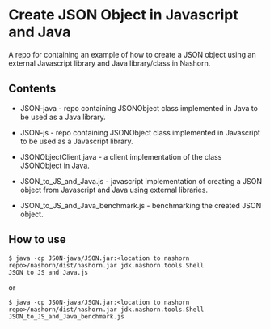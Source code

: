 Create JSON Object in Javascript and Java
=========================================

A repo for containing an example of how to create a JSON object using an external Javascript library and Java library/class in Nashorn.

Contents
--------
 * JSON-java - repo containing JSONObject class implemented in Java to be used as a Java library.
 
 * JSON-js - repo containing JSONObject class implemented in Javascript to be used as a Javascript library.
 
 * JSONObjectClient.java - a client implementation of the class JSONObject in Java.
 
 * JSON_to_JS_and_Java.js	- javascript implementation of creating a JSON object from Javascript and Java using external libraries.
 
 * JSON_to_JS_and_Java_benchmark.js - benchmarking the created JSON object.

How to use
----------
    $ java -cp JSON-java/JSON.jar:<location to nashorn repo>/nashorn/dist/nashorn.jar jdk.nashorn.tools.Shell JSON_to_JS_and_Java.js

or

    $ java -cp JSON-java/JSON.jar:<location to nashorn repo>/nashorn/dist/nashorn.jar jdk.nashorn.tools.Shell JSON_to_JS_and_Java_benchmark.js
